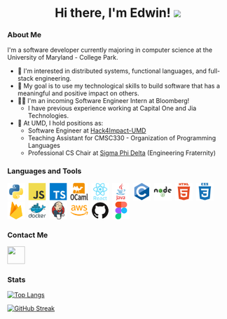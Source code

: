 <div id="header" align="center">
  <h1> Hi there, I'm Edwin! <img src="https://media.giphy.com/media/hvRJCLFzcasrR4ia7z/giphy.gif" width="30px"/> </h1>
</div>

### About Me
I'm a software developer currently majoring in computer science at the University of Maryland - College Park.
- :eyes: I'm interested in distributed systems, functional languages, and full-stack engineering.
- :goal_net: My goal is to use my technological skills to build software that has a meaningful and positive impact on others.
- :man_technologist: I'm an incoming Software Engineer Intern at Bloomberg!
   - I have previous experience working at Capital One and Jia Technologies.
- :notebook: At UMD, I hold positions as:
   - Software Engineer at [Hack4Impact-UMD](https://umd.hack4impact.org/)
   - Teaching Assistant for CMSC330 - Organization of Programming Languages
   - Professional CS Chair at [Sigma Phi Delta](https://beta-iota.sigmaphidelta.org/) (Engineering Fraternity)

### Languages and Tools
<div>
  <img src="https://github.com/devicons/devicon/blob/master/icons/python/python-original.svg" title="Python" alt="Python" width="40" height="40"/>&nbsp;
  <img src="https://github.com/devicons/devicon/blob/master/icons/javascript/javascript-original.svg" title="JavaScript" alt="JavaScript" width="40" height="40"/>&nbsp;
  <img src="https://github.com/devicons/devicon/blob/master/icons/typescript/typescript-plain.svg" title="TypeScript" alt="TypeScript" width="40" height="40"/>&nbsp;
  <img src="https://github.com/devicons/devicon/blob/master/icons/ocaml/ocaml-original-wordmark.svg" title="OCaml" alt="OCaml" width="40" height="40"/>&nbsp;
  <img src="https://github.com/devicons/devicon/blob/master/icons/react/react-original-wordmark.svg" title="React" alt="React" width="40" height="40"/>&nbsp;
  <img src="https://github.com/devicons/devicon/blob/master/icons/java/java-original-wordmark.svg" title="Java" alt="Java" width="40" height="40"/>&nbsp;
  <img src="https://github.com/devicons/devicon/blob/master/icons/c/c-original.svg" title="C" alt="C" width="40" height="40"/>&nbsp;
  <img src="https://github.com/devicons/devicon/blob/master/icons/nodejs/nodejs-original-wordmark.svg" title="Node.js" alt="Node.js" width="40" height="40"/>&nbsp;
  <img src="https://github.com/devicons/devicon/blob/master/icons/html5/html5-plain-wordmark.svg" title="HTML5" alt="HTML5" width="40" height="40"/>&nbsp;
  <img src="https://github.com/devicons/devicon/blob/master/icons/css3/css3-plain-wordmark.svg" title="Css3" alt="Css3" width="40" height="40"/>&nbsp;
  <img src="https://github.com/devicons/devicon/blob/master/icons/firebase/firebase-original.svg" title="Firebase" alt="Firebase" width="40" height="40"/>&nbsp;
  <img src="https://github.com/devicons/devicon/blob/master/icons/docker/docker-original-wordmark.svg" title="Docker" alt="Docker" width="40" height="40"/>&nbsp;
  <img src="https://github.com/devicons/devicon/blob/master/icons/jenkins/jenkins-original.svg" title="Jenkins" alt="Jenkins" width="40" height="40"/>&nbsp;
  <img src="https://github.com/devicons/devicon/blob/master/icons/amazonwebservices/amazonwebservices-plain-wordmark.svg" title="AWS" alt="AWS" width="40" height="40"/>&nbsp;
  <img src="https://github.com/devicons/devicon/blob/master/icons/github/github-original.svg" title="GitHub" alt="GitHub" width="40" height="40"/>&nbsp;
  <img src="https://github.com/devicons/devicon/blob/master/icons/figma/figma-original.svg" title="Figma" alt="Figma" width="40" height="40"/>&nbsp;
</div>

### Contact Me
<a href="https://www.linkedin.com/in/edwin-pavlovsky/"><img src="https://www.vectorlogo.zone/logos/linkedin/linkedin-icon.svg" width="40" height="40"/></a>

### Stats
[![Top Langs](https://github-readme-stats.vercel.app/api/top-langs/?username=edwinpav&layout=compact&count_private=true)](https://github.com/anuraghazra/github-readme-stats)

[![GitHub Streak](http://github-readme-streak-stats.herokuapp.com?user=edwinpav&theme=dracula)](https://git.io/streak-stats)
<!-- ![Edwin's GitHub stats](https://github-readme-stats.vercel.app/api?username=edwinpav&count_private=true&show_icons=true&theme=dracula) -->

<!--
**edwinpav/edwinpav** is a ✨ _special_ ✨ repository because its `README.md` (this file) appears on your GitHub profile.

Here are some ideas to get you started:

- 🔭 I’m currently working on ...
- 🌱 I’m currently learning ...
- 👯 I’m looking to collaborate on ...
- 🤔 I’m looking for help with ...
- 💬 Ask me about ...
- 📫 How to reach me: ...
- 😄 Pronouns: ...
- ⚡ Fun fact: ...
-->
